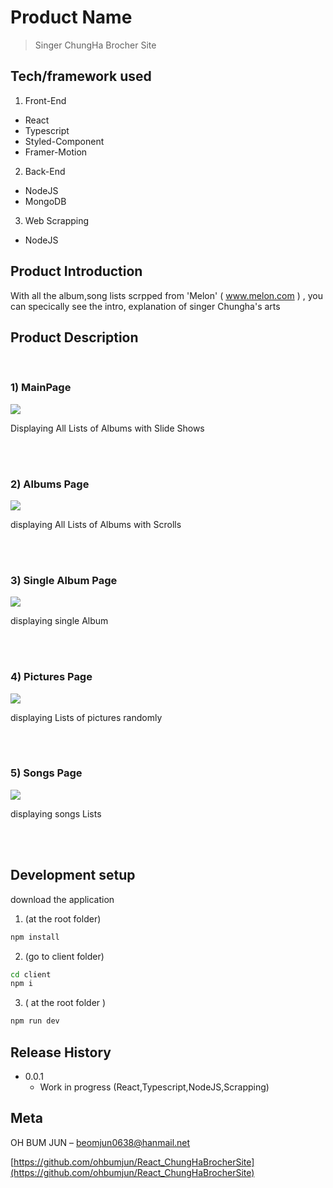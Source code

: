 # Product Name
> Singer ChungHa Brocher Site  


## Tech/framework used

1) Front-End
- React
- Typescript
- Styled-Component
- Framer-Motion
2) Back-End
- NodeJS
- MongoDB
3) Web Scrapping
- NodeJS

## Product Introduction 
With all the album,song lists scrpped from 
'Melon' ( www.melon.com ) ,
you can specically see the intro, explanation
of singer Chungha's arts 

## Product Description

<br/>

### 1) MainPage
![](./readmeImg/main.png)

Displaying All Lists of Albums
with Slide Shows

<br/>
<br/>

### 2) Albums Page
![](./readmeImg/albums.png)

displaying All Lists of Albums 
with Scrolls

<br/>
<br/>

### 3) Single Album Page
![](./readmeImg/singlealbum.png)

displaying single Album

<br/>
<br/>

### 4) Pictures Page
![](./readmeImg/pictures.png)

displaying Lists of pictures
randomly

<br/>
<br/>

### 5) Songs Page
![](./readmeImg/songs.png)

displaying songs Lists

<br/>
<br/>

## Development setup

download the application

1) (at the root folder)
```sh
npm install 
```
2) (go to client folder)
```sh
cd client
npm i 
```

3) ( at the root folder )
```sh
npm run dev 

```


## Release History

* 0.0.1
    * Work in progress (React,Typescript,NodeJS,Scrapping)

## Meta

OH BUM JUN  – beomjun0638@hanmail.net

[https://github.com/ohbumjun/React_ChungHaBrocherSite](https://github.com/ohbumjun/React_ChungHaBrocherSite)

